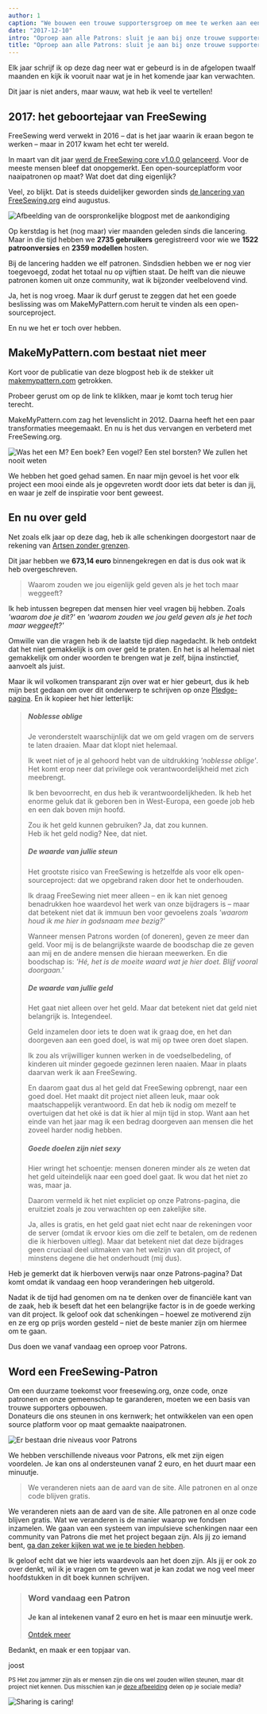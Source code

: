 ```yaml
---
author: 1
caption: "We bouwen een trouwe supportersgroep om mee te werken aan een duurzame toekomst voor FreeSewing.org, onze code, onze patronen en onze community."
date: "2017-12-10"
intro: "Oproep aan alle Patrons: sluit je aan bij onze trouwe supportersgroep"
title: "Oproep aan alle Patrons: sluit je aan bij onze trouwe supportersgroep"
---
```


Elk jaar schrijf ik op deze dag neer wat er gebeurd is in de afgelopen twaalf maanden en kijk ik vooruit naar wat je in het komende jaar kan verwachten.

Dit jaar is niet anders, maar wauw, wat heb ik veel te vertellen!

## 2017: het geboortejaar van FreeSewing

FreeSewing werd verwekt in 2016 – dat is het jaar waarin ik eraan begon te werken – maar in 2017 kwam het echt ter wereld.

In maart van dit jaar [werd de FreeSewing core v1.0.0 gelanceerd](/blog/announcing-freesewing/). Voor de meeste mensen bleef dat onopgemerkt. Een open-sourceplatform voor naaipatronen op maat? Wat doet dat ding eigenlijk?

Veel, zo blijkt. Dat is steeds duidelijker geworden sinds [de lancering van FreeSewing.org](/blog/open-for-business/) eind augustus.

![Afbeelding van de oorspronkelijke blogpost met de aankondiging](https://posts.freesewing.org/uploads/open_e799153fa2.jpg)

Op kerstdag is het (nog maar) vier maanden geleden sinds die lancering. Maar in die tijd hebben we **2735 gebruikers** geregistreerd voor wie we **1522 patroonversies** en **2359 modellen** hosten.

Bij de lancering hadden we elf patronen. Sindsdien hebben we er nog vier toegevoegd, zodat het totaal nu op vijftien staat. De helft van die nieuwe patronen komen uit onze community, wat ik bijzonder veelbelovend vind.

Ja, het is nog vroeg. Maar ik durf gerust te zeggen dat het een goede beslissing was om MakeMyPattern.com heruit te vinden als een open-sourceproject.

En nu we het er toch over hebben.

## MakeMyPattern.com bestaat niet meer
Kort voor de publicatie van deze blogpost heb ik de stekker uit [makemypattern.com](https://makemypattern.com/) getrokken.

Probeer gerust om op de link te klikken, maar je komt toch terug hier terecht.

MakeMyPattern.com zag het levenslicht in 2012. Daarna heeft het een paar transformaties meegemaakt. En nu is het dus vervangen en verbeterd met FreeSewing.org.

![Was het een M? Een boek? Een vogel? Een stel borsten? We zullen het nooit weten](https://posts.freesewing.org/uploads/mmp_27886c8346.png)

We hebben het goed gehad samen. En naar mijn gevoel is het voor elk project een mooi einde als je opgevreten wordt door iets dat beter is dan jij, en waar je zelf de inspiratie voor bent geweest.

## En nu over geld
Net zoals elk jaar op deze dag, heb ik alle schenkingen doorgestort naar de rekening van [Artsen zonder grenzen](http://www.msf.org/).

Dit jaar hebben we **673,14 euro** binnengekregen en dat is dus ook wat ik heb overgeschreven.

> Waarom zouden we jou eigenlijk geld geven als je het toch maar weggeeft?

Ik heb intussen begrepen dat mensen hier veel vragen bij hebben. Zoals *'waarom doe je dit?'* en *'waarom zouden we jou geld geven als je het toch maar weggeeft?'*

Omwille van die vragen heb ik de laatste tijd diep nagedacht. Ik heb ontdekt dat het niet gemakkelijk is om over geld te praten. En het is al helemaal niet gemakkelijk om onder woorden te brengen wat je zelf, bijna instinctief, aanvoelt als juist.

Maar ik wil volkomen transparant zijn over wat er hier gebeurt, dus ik heb mijn best gedaan om over dit onderwerp te schrijven op onze [Pledge-pagina](/about/pledge). En ik kopieer het hier letterlijk:

> ##### Noblesse oblige
> 
> Je veronderstelt waarschijnlijk dat we om geld vragen om de servers te laten draaien. Maar dat klopt niet helemaal.
> 
> Ik weet niet of je al gehoord hebt van de uitdrukking *'noblesse oblige'*. Het komt erop neer dat privilege ook verantwoordelijkheid met zich meebrengt.
> 
> Ik ben bevoorrecht, en dus heb ik verantwoordelijkheden. Ik heb het enorme geluk dat ik geboren ben in West-Europa, een goede job heb en een dak boven mijn hoofd.
> 
> Zou ik het geld kunnen gebruiken? Ja, dat zou kunnen.  
> Heb ik het geld nodig? Nee, dat niet.
> 
> ##### De waarde van jullie steun
> 
> Het grootste risico van FreeSewing is hetzelfde als voor elk open-sourceproject: dat we opgebrand raken door het te onderhouden.
> 
> Ik draag FreeSewing niet meer alleen – en ik kan niet genoeg benadrukken hoe waardevol het werk van onze bijdragers is – maar dat betekent niet dat ik immuun ben voor gevoelens zoals *'waarom houd ik me hier in godsnaam mee bezig?'*
> 
> Wanneer mensen Patrons worden (of doneren), geven ze meer dan geld. Voor mij is de belangrijkste waarde de boodschap die ze geven aan mij en de andere mensen die hieraan meewerken. En die boodschap is: *'Hé, het is de moeite waard wat je hier doet. Blijf vooral doorgaan.'*
> 
> ##### De waarde van jullie geld
> 
> Het gaat niet alleen over het geld. Maar dat betekent niet dat geld niet belangrijk is. Integendeel.
> 
> Geld inzamelen door iets te doen wat ik graag doe, en het dan doorgeven aan een goed doel, is wat mij op twee oren doet slapen.
> 
> Ik zou als vrijwilliger kunnen werken in de voedselbedeling, of kinderen uit minder gegoede gezinnen leren naaien. Maar in plaats daarvan werk ik aan FreeSewing.
> 
> En daarom gaat dus al het geld dat FreeSewing opbrengt, naar een goed doel. Het maakt dit project niet alleen leuk, maar ook maatschappelijk verantwoord. En dat heb ik nodig om mezelf te overtuigen dat het oké is dat ik hier al mijn tijd in stop. Want aan het einde van het jaar mag ik een bedrag doorgeven aan mensen die het zoveel harder nodig hebben.
> 
> ##### Goede doelen zijn niet sexy
> 
> Hier wringt het schoentje: mensen doneren minder als ze weten dat het geld uiteindelijk naar een goed doel gaat. Ik wou dat het niet zo was, maar ja.
> 
> Daarom vermeld ik het niet expliciet op onze Patrons-pagina, die eruitziet zoals je zou verwachten op een zakelijke site.
> 
> Ja, alles is gratis, en het geld gaat niet echt naar de rekeningen voor de server (omdat ik ervoor kies om die zelf te betalen, om de redenen die ik hierboven uitleg). Maar dat betekent niet dat deze bijdrages geen cruciaal deel uitmaken van het welzijn van dit project, of minstens degene die het onderhoudt (mij dus).

Heb je gemerkt dat ik hierboven verwijs naar onze Patrons-pagina? Dat komt omdat ik vandaag een hoop veranderingen heb uitgerold.

Nadat ik de tijd had genomen om na te denken over de financiële kant van de zaak, heb ik beseft dat het een belangrijke factor is in de goede werking van dit project. Ik geloof ook dat schenkingen – hoewel ze motiverend zijn en ze erg op prijs worden gesteld – niet de beste manier zijn om hiermee om te gaan.

Dus doen we vanaf vandaag een oproep voor Patrons.

## Word een FreeSewing-Patron

Om een duurzame toekomst voor freesewing.org, onze code, onze patronen en onze gemeenschap te garanderen, moeten we een basis van trouwe supporters opbouwen.  
Donateurs die ons steunen in ons kernwerk; het ontwikkelen van een open source platform voor op maat gemaakte naaipatronen.

![Er bestaan drie niveaus voor Patrons](https://posts.freesewing.org/uploads/patron_medals_2160e69d77.jpg)

We hebben verschillende niveaus voor Patrons, elk met zijn eigen voordelen. Je kan ons al ondersteunen vanaf 2 euro, en het duurt maar een minuutje.

> We veranderen niets aan de aard van de site. Alle patronen en al onze code blijven gratis.

We veranderen niets aan de aard van de site. Alle patronen en al onze code blijven gratis. Wat we veranderen is de manier waarop we fondsen inzamelen. We gaan van een systeem van impulsieve schenkingen naar een community van Patrons die met het project begaan zijn. Als jij zo iemand bent, [ga dan zeker kijken wat we je te bieden hebben](/patrons/join).

Ik geloof echt dat we hier iets waardevols aan het doen zijn. Als jij er ook zo over denkt, wil ik je vragen om te geven wat je kan zodat we nog veel meer hoofdstukken in dit boek kunnen schrijven.

> ### Word vandaag een Patron
> 
> #### Je kan al intekenen vanaf 2 euro en het is maar een minuutje werk.
> 
> [Ontdek meer](/patrons/join)

Bedankt, en maak er een topjaar van.

joost

<small>PS Het zou jammer zijn als er mensen zijn die ons wel zouden willen steunen, maar dit project niet kennen. Dus misschien kan je [deze afbeelding](patrons-ig.png) delen op je sociale media? <i class="fa fa-arrow-down" aria-hidden="true"></i></small>

![Sharing is caring!](https://posts.freesewing.org/uploads/patrons_ig_45e11fe270.png)





